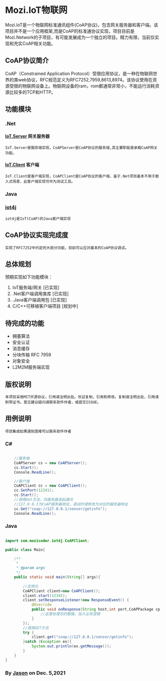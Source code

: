 ﻿# Mozi.IoT物联网

Mozi.IoT是一个物联网标准通讯组件(CoAP协议)，包含网关服务器和客户端。该项目并不是一个应用框架,而是CoAP的标准通协议实现，项目目前是Mozi.Network的子项目，有可能发展成为一个独立的项目。精力有限，当前仅实现和充实CoAP相关功能。

## CoAP协议简介
CoAP（Constrained Application Protocol）受限应用协议，是一种在物联网世界的类web协议，RFC规范定义为RFC7252,7959,8613,8974。该协议使用在资源受限的物联网设备上。物联网设备的ram，rom都通常非常小，不能运行消耗资源比较多的TCP和HTTP。

## 功能模块
### .Net 

#### [IoT.Server][iotserver] 网关服务器
	IoT.Server是服务端实现，CoAPServer是CoAP协议的服务端,其主要职能是承载CoAP网关功能。

#### [IoT.Client][iotclient] 客户端 
	IoT.Client是客户端实现，CoAPClient是CoAP协议的客户端，鉴于.Net项目基本不用于嵌入式场景，此客户端实现可作为测试工具。

### Java

### [iot4j][iot4j]
    iot4j是IoT(CoAP)的Java客户端实现

## CoAP协议实现完成度
	实现了RFC7252中约定的大部分功能，目前可以应对基本的CoAP协议调试。
 
## 总体规划

预期实现如下功能模块：

1. IoT服务端/网关          [已实现]
2. .Net客户端调用类库      [已实现]
3. .Java客户端调用包       [已实现]
4. C/C++可移植客户端项目   [规划中]

## 待完成的功能
- 拥塞算法
- 安全认证
- 消息缓存
- 分块传输 RFC 7959
- 对象安全
- L2M2M服务端实现

## 版权说明
	本项目采用MIT开源协议，引用请注明出处。欢迎复制，引用和修改。复制请注明出处，引用请附带证书。意见建议疑问请联系软件作者，或提交ISSUE。

## 用例说明
    项目集成如果遇到困难可以联系软件作者

### C#

~~~csharp

	//服务端
    CoAPServer cs = new CoAPServer();
    cs.Start();
    Console.ReadLine();

    //客户端
    CoAPClient cc = new CoAPClient();
    cc.SetPort(12341);
    cc.Start();
    //调用Get方法，向服务器发起通讯
    //127.0.0.1为CoAP服务器地址，调试时请修改为对应的服务器地址
    cc.Get("coap://127.0.0.1/sensor/getinfo");
    Console.ReadLine();

~~~

### Java

~~~Java

import com.mozicoder.iot4j.CoAPClient;

public class Main{

    /**
     *
     * @param args
     */
    public static void main(String[] args){
        
        //实例化
        CoAPClient client=new CoAPClient();
        client.start(12345);
        client.setResponseListener(new ResponseEvent() {
            @Override
            public void onResponse(String host,int port,CoAPPackage cp) {
                //这里处理包的数据，加入业务逻辑
            }
        });
        //调用GET方法
        try {
            client.get("coap://127.0.0.1/sensor/getinfo");
        }catch (Exception ex){
            System.out.println(ex.getMessage());
        }
    }
}

~~~

### By [Jason][1] on Dec. 5,2021

[1]:mailto:brotherqian@163.com
[iotserver]:../Mozi.IoT.Server
[iotclient]:../Mozi.IoT.Client
[iot4j]:https://gitee.com/myui/mozi.iot4j